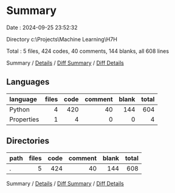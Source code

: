 # Summary

Date : 2024-09-25 23:52:32

Directory c:\\Projects\\Machine Learning\\H7H

Total : 5 files,  424 codes, 40 comments, 144 blanks, all 608 lines

Summary / [Details](details.md) / [Diff Summary](diff.md) / [Diff Details](diff-details.md)

## Languages
| language | files | code | comment | blank | total |
| :--- | ---: | ---: | ---: | ---: | ---: |
| Python | 4 | 420 | 40 | 144 | 604 |
| Properties | 1 | 4 | 0 | 0 | 4 |

## Directories
| path | files | code | comment | blank | total |
| :--- | ---: | ---: | ---: | ---: | ---: |
| . | 5 | 424 | 40 | 144 | 608 |

Summary / [Details](details.md) / [Diff Summary](diff.md) / [Diff Details](diff-details.md)